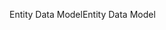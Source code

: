 <span data-ttu-id="87606-101">Entity Data Model</span><span class="sxs-lookup"><span data-stu-id="87606-101">Entity Data Model</span></span>